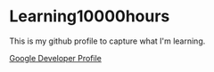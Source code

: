 # Learning10000hours

This is my github profile to capture what I'm learning.

[Google Developer Profile](https://developers.google.com/profile/u/108363837413011926055)
